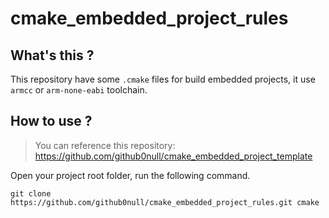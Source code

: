 # cmake_embedded_project_rules

## What's this ?

This repository have some `.cmake` files for build embedded projects, it use `armcc` or `arm-none-eabi` toolchain.

## How to use ?

> You can reference this repository: https://github.com/github0null/cmake_embedded_project_template

Open your project root folder, run the following command.

```shell
git clone https://github.com/github0null/cmake_embedded_project_rules.git cmake
```
